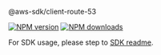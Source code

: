 @aws-sdk/client-route-53

[![NPM version](https://img.shields.io/npm/v/@aws-sdk/client-route-53/beta.svg)](https://www.npmjs.com/package/@aws-sdk/client-route-53)
[![NPM downloads](https://img.shields.io/npm/dm/@aws-sdk/client-route-53.svg)](https://www.npmjs.com/package/@aws-sdk/client-route-53)

For SDK usage, please step to [SDK readme](https://github.com/aws/aws-sdk-js-v3).
